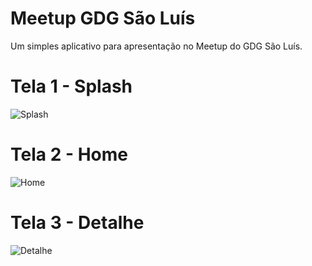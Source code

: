 # Meetup GDG São Luís
Um simples aplicativo para apresentação no Meetup do GDG São Luís.

# Tela 1 - Splash
![Splash](https://image.ibb.co/ibmr7c/photo_2018_02_25_19_17_48.jpg)

# Tela 2 - Home
![Home](https://image.ibb.co/iQ5etH/photo_2018_02_25_19_17_53.jpg)

# Tela 3 - Detalhe
![Detalhe](https://image.ibb.co/jJh3Lx/photo_2018_02_25_19_17_41.jpg)